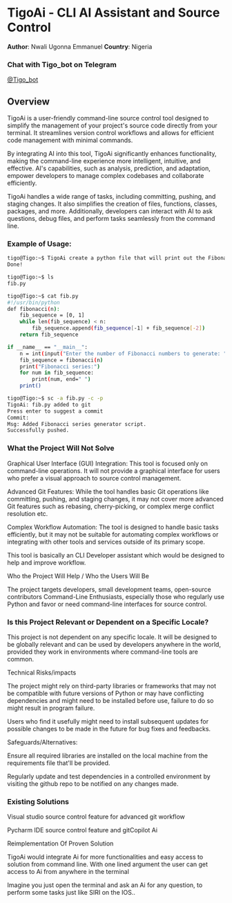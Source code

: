 # TigoAi - CLI AI Assistant and Source Control

**Author**: Nwali Ugonna Emmanuel
**Country**: Nigeria  

### Chat with Tigo_bot on Telegram 
<a href="https://t.me/TigoGPTBot">@Tigo_bot</a>

## Overview

TigoAi is a user-friendly command-line source control tool designed to simplify the management of your project's source code directly from your terminal. It streamlines version control workflows and allows for efficient code management with minimal commands.

By integrating AI into this tool, TigoAi significantly enhances functionality, making the command-line experience more intelligent, intuitive, and effective. AI's capabilities, such as analysis, prediction, and adaptation, empower developers to manage complex codebases and collaborate efficiently.

TigoAi handles a wide range of tasks, including committing, pushing, and staging changes. It also simplifies the creation of files, functions, classes, packages, and more. Additionally, developers can interact with AI to ask questions, debug files, and perform tasks seamlessly from the command line.

### Example of Usage:
```bash
tigo@Tigo:~$ TigoAi create a python file that will print out the Fibonacci series
Done!

tigo@Tigo:~$ ls
fib.py

tigo@Tigo:~$ cat fib.py
#!/usr/bin/python
def fibonacci(n):
    fib_sequence = [0, 1]
    while len(fib_sequence) < n:
        fib_sequence.append(fib_sequence[-1] + fib_sequence[-2])
    return fib_sequence

if __name__ == "__main__":
    n = int(input("Enter the number of Fibonacci numbers to generate: "))
    fib_sequence = fibonacci(n)
    print("Fibonacci series:")
    for num in fib_sequence:
        print(num, end=" ")
    print()

tigo@Tigo:~$ sc -a fib.py -c -p
TigoAi: fib.py added to git
Press enter to suggest a commit
Commit: 
Msg: Added Fibonacci series generator script.
Successfully pushed.
``` 
### What the Project Will Not Solve

Graphical User Interface (GUI) Integration: This tool is focused only on command-line operations. It will not provide a graphical interface for users who prefer a visual approach to source control management.

Advanced Git Features: While the tool handles basic Git operations like committing, pushing, and staging changes, it may not cover more advanced Git features such as rebasing, cherry-picking, or complex merge conflict resolution etc.

Complex Workflow Automation: The tool is designed to handle basic tasks efficiently, but it may not be suitable for automating complex workflows or integrating with other tools and services outside of its primary scope. 

This tool is basically an CLI Developer assistant which would be designed to help and improve workflow.

Who the Project Will Help / Who the Users Will Be

The project targets developers, small development teams, open-source contributors Command-Line Enthusiasts, especially those who regularly use Python and favor or need command-line interfaces for source control.

### Is this Project Relevant or Dependent on a Specific Locale?

This project is not dependent on any specific locale. It will be designed to be globally relevant and can be used by developers anywhere in the world, provided they work in environments where command-line tools are common.

Technical Risks/impacts

The project might rely on third-party libraries or frameworks that may not be compatible with future versions of Python or may have conflicting dependencies and might need to be installed before use, failure to do so might result in program failure.

Users who find it usefully might need to install subsequent updates for possible changes to be made in the future for bug fixes and feedbacks.

Safeguards/Alternatives:

Ensure all required libraries are installed on the local machine from the requirements file that'll be provided.

Regularly update and test dependencies in a controlled environment by visiting the github repo to be notified on any changes made.

### Existing Solutions

Visual studio source control feature for advanced git workflow

Pycharm IDE source control feature and gitCopilot Ai

Reimplementation Of Proven Solution

TigoAi would integrate Ai for more functionalities and easy access to solution from command line. With one lined argument the user can get access to Ai from anywhere in the terminal

Imagine you just open the terminal and ask an Ai for any question, to perform some tasks just like SIRI on the IOS..
 





                                                                                                                                                                                                                                                                                                                                    